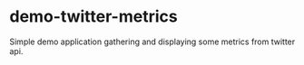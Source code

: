 # demo-twitter-metrics
Simple demo application gathering and displaying some metrics from twitter api.
